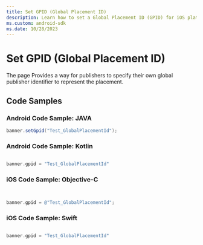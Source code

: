 ```yaml
---
title: Set GPID (Global Placement ID)
description: Learn how to set a Global Placement ID (GPID) for iOS platforms, with code samples to assist in your app development.
ms.custom: android-sdk
ms.date: 10/28/2023
---
```


# Set GPID (Global Placement ID)

The page Provides a way for publishers to specify their own global publisher identifier to represent the placement.

## Code Samples

### Android Code Sample: JAVA

```java
banner.setGpid("Test_GlobalPlacementId");
```

### Android Code Sample: Kotlin

```kotlin

banner.gpid = "Test_GlobalPlacementId"

```

### iOS Code Sample: Objective-C

```objectivec


banner.gpid = @"Test_GlobalPlacementId";
```

### iOS Code Sample: Swift

```swift

banner.gpid = "Test_GlobalPlacementId"
```

